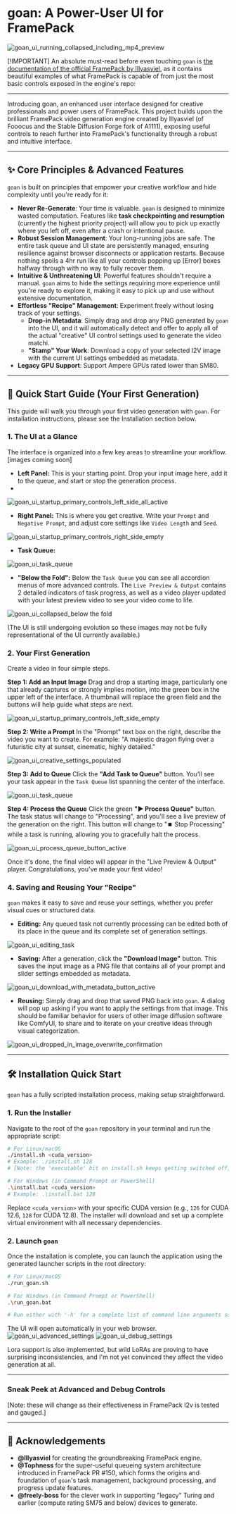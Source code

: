 # **goan: A Power-User UI for FramePack**
![goan_ui_running_collapsed_including_mp4_preview](https://github.com/user-attachments/assets/ba7cbe9e-2684-4f00-80fe-82907467eaff)

[!IMPORTANT]
An absolute must-read before even touching `goan` is [the documentation of the official FramePack by lllyasviel](https://github.com/lllyasviel/FramePack), as it contains beautiful examples of what FramePack is capable of from just the most basic controls exposed in the engine's repo:

---
Introducing goan, an enhanced user interface designed for creative professionals and power users of FramePack. This project builds upon the brilliant FramePack video generation engine created by lllyasviel (of Fooocus and the Stable Diffusion Forge fork of A1111), exposing useful controls to reach further into FramePack's functionality through a robust and intuitive interface.

---

## ✨ Core Principles & Advanced Features

`goan` is built on principles that empower your creative workflow and hide complexity until you're ready for it:

*   **Never Re-Generate**: Your time is valuable. `goan` is designed to minimize wasted computation. Features like **task checkpointing and resumption** (currently the highest priority project) will allow you to pick up exactly where you left off, even after a crash or intentional pause.
*   **Robust Session Management**: Your long-running jobs are safe. The entire task queue and UI state are persistently managed, ensuring resilience against browser disconnects or application restarts. Because nothing spoils a 4hr run like all your controls popping up [Error] boxes halfway through with no way to fully recover them.
*   **Intuitive & Unthreatening UI**: Powerful features shouldn't require a manual. `goan` aims to hide the settings requiring more experience until you're ready to explore it, making it easy to pick up and use without extensive documentation.
*   **Effortless "Recipe" Management**: Experiment freely without losing track of your settings.
    *   **Drop-in Metadata**: Simply drag and drop any PNG generated by `goan` into the UI, and it will automatically detect and offer to apply all of the actual "creative" UI control settings used to generate the video matchi.
    *   **"Stamp" Your Work**: Download a copy of your selected I2V image with the current UI settings embedded as metadata.
*   **Legacy GPU Support**: Support Ampere GPUs rated lower than SM80.

---

## 🚀 Quick Start Guide (Your First Generation)

This guide will walk you through your first video generation with `goan`. For installation instructions, please see the Installation section below.

### 1. The UI at a Glance

The interface is organized into a few key areas to streamline your workflow. [images coming soon]

*   **Left Panel:** This is your starting point. Drop your input image here, add it to the queue, and start or stop the generation process.
*   
![goan_ui_startup_primary_controls_left_side_all_active](https://github.com/user-attachments/assets/acdfb830-4aa4-40bc-8682-edd00c6773ee)

*   **Right Panel:** This is where you get creative. Write your `Prompt` and `Negative Prompt`, and adjust core settings like `Video Length` and `Seed`.

![goan_ui_startup_primary_controls_right_side_empty](https://github.com/user-attachments/assets/7bf7f22f-ecba-4c1c-9e22-1b632e154163)

*   **Task Queue:**

![goan_ui_task_queue](https://github.com/user-attachments/assets/15bee305-3d7e-4708-bdb0-1e421e81c10a)

*   **"Below the Fold":** Below the `Task Queue` you can see all accordion menus of more advanced controls. The `Live Preview & Output` contains 2 detailed indicators of task progress, as well as a video player updated with your latest preview video to see your video come to life.

![goan_ui_collapsed_below the fold](https://github.com/user-attachments/assets/b4e5cb6f-b129-44d2-8e8f-a1cd1b22af00)

(The UI is still undergoing evolution so these images may not be fully representational of the UI currently available.)

### 2. Your First Generation

Create a video in four simple steps.

**Step 1: Add an Input Image**
Drag and drop a starting image, particularly one that already captures or strongly implies motion, into the green box in the upper left of the interface. A thumbnail will replace the green field and the buttons will help guide what steps are next. 

![goan_ui_startup_primary_controls_left_side_empty](https://github.com/user-attachments/assets/a763af56-45bd-4bd9-8200-18fc5c5cabe5)

**Step 2: Write a Prompt**
In the "Prompt" text box on the right, describe the video you want to create. For example: "A majestic dragon flying over a futuristic city at sunset, cinematic, highly detailed."

![goan_ui_creative_settings_populated](https://github.com/user-attachments/assets/cf28efed-dd21-4aea-b6b5-a36564d6b240)

**Step 3: Add to Queue**
Click the **"Add Task to Queue"** button. You'll see your task appear in the `Task Queue` list spanning the center of the interface.

![goan_ui_task_queue](https://github.com/user-attachments/assets/1448c243-6406-405e-98f4-900c7e2208fe)

**Step 4: Process the Queue**
Click the green **"▶️ Process Queue"** button. The task status will change to "Processing", and you'll see a live preview of the generation on the right. This button will change to "⏹️ Stop Processing" while a task is running, allowing you to gracefully halt the process.

![goan_ui_process_queue_button_active](https://github.com/user-attachments/assets/ba75710e-e35b-4db9-ab1d-8c299773cada)

Once it's done, the final video will appear in the "Live Preview & Output" player. Congratulations, you've made your first video!

### 4. Saving and Reusing Your "Recipe"

`goan` makes it easy to save and reuse your settings, whether you prefer visual cues or structured data.

*   **Editing:** Any queued task not currently processing can be edited both of its place in the queue and its complete set of generation settings.
  
  ![goan_ui_editing_task](https://github.com/user-attachments/assets/78e84c78-b2b2-4c1d-ba04-fcdc99c8b8cb)

*   **Saving:** After a generation, click the **"Download Image"** button. This saves the input image as a PNG file that contains all of your prompt and slider settings embedded as metadata.

  ![goan_ui_download_with_metadata_button_active](https://github.com/user-attachments/assets/35f55dff-b124-42c1-b9ad-b9f84d4c0ab2)

*   **Reusing:** Simply drag and drop that saved PNG back into `goan`. A dialog will pop up asking if you want to apply the settings from that image. This should be familiar behavior for users of other image diffusion software like ComfyUI, to share and to iterate on your creative ideas through visual categorization.

  ![goan_ui_dropped_in_image_overwrite_confirmation](https://github.com/user-attachments/assets/16d049ea-24c7-403e-b7ff-c9d8a62aec71)

---

## 🛠️ Installation Quick Start

`goan` has a fully scripted installation process, making setup straightforward.

### 1. Run the Installer

Navigate to the root of the `goan` repository in your terminal and run the appropriate script:

```bash
# For Linux/macOS
./install.sh <cuda_version>
# Example: ./install.sh 128
# [Note: the 'executable' bit on install.sh keeps getting switched off, so you may need to instead 'source ./install.sh']

# For Windows (in Command Prompt or PowerShell)
.\install.bat <cuda_version>
# Example: .\install.bat 128
```

Replace `<cuda_version>` with your specific CUDA version (e.g., `126` for CUDA 12.6, `128` for CUDA 12.8). The installer will download and set up a complete virtual environment with all necessary dependencies.

### 2. Launch `goan`

Once the installation is complete, you can launch the application using the generated launcher scripts in the root directory:

```bash
# For Linux/macOS
./run_goan.sh

# For Windows (in Command Prompt or PowerShell)
.\run_goan.bat

# Run either with '-h' for a complete list of command line arguments such as --server and --port
```

The UI will open automatically in your web browser.
![goan_ui_advanced_settings](https://github.com/user-attachments/assets/782f4124-60fc-46ca-90f3-7107ef9dbf66)
![goan_ui_debug_settings](https://github.com/user-attachments/assets/43f27ff4-3ec6-49c5-b0d2-456e66497a03)

Lora support is also implemented, but wild LoRAs are proving to have surprising inconsistencies, and I'm not yet convinced they affect the video generation at all.

---
### Sneak Peek at Advanced and Debug Controls
[Note: these will change as their effectiveness in FramePack I2v is tested and gauged.]



---

## 🙏 Acknowledgements

*   **@lllyasviel** for creating the groundbreaking FramePack engine.
*   **@Tophness** for the super-useful queueing system architecture introduced in FramePack PR #150, which forms the origins and foundation of `goan`'s task management, background processing, and progress update features.
*   **@freely-boss** for the clever work in supporting "legacy" Turing and earlier (compute rating SM75 and below) devices to generate.
